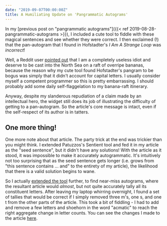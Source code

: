 ```yaml
---
date: "2019-09-07T00:00:00Z"
title: A Humiliating Update on 'Pangrammatic Autograms'
---
```


In my [previous post on "pangrammatic autograms"]({{< ref
2019-08-28-pangrammatic-autograms >}}), I included a cute tool to fiddle with
these magical sentences and see whether they were correct. I then exclaimed (!)
that the pan-autogram that I found in Hofstadter's *I Am A Strange Loop* was
*incorrect*!

Well, a Reddit user [pointed
out](https://www.reddit.com/r/programming/comments/cxusz6/pangrammatic_autograms/eypyot0?utm_source=share&utm_medium=web2x)
that I am a completely useless idiot and deserve to be cast into the North Sea
on a raft of overripe bananas, because the reason why my cute tool found
Hofstadter's pangram to be bogus was simply that it didn't account for capital
letters. I usually consider myself a competent programmer so this is pretty
embarrassing. I should probably add some daily self-flaggelation to my
banana-raft itinerary.

Anyway, despite my slanderous repudiation of a claim made by an intellectual hero,
the widget still does its job of illustrating the difficulty of getting to a
pan-autogram. So the article's core message is intact, even if the self-respect
of its author is in tatters.

## One more thing!

One more note about that article. The party trick at the end was trickier than
you might think. I extended Patuzzos's Sentient tool and fed it in my article as
the "seed sentence", but it didn't have any solutions! With the article as it
stood, it was impossible to make it accurately autogrammatic. It's intuitively
not too surprising that as the seed sentence gets longer (i.e. grows from "this
sentence contains ... and" to the entirety of my article), the likelihood that
there is a valid solution begins to wane.

So I actually [extended the
tool](https://gist.github.com/bjackman/4b0ccb3f91a3b9c214872ed518c9ced9)
further, to find near-miss autograms, where the resultant article would
*almost*, but not quite accurately tally all its constituent letters. After
leaving my laptop whirring overnight, I found a set of tallies that would be
correct if I simply removed three m's, one s, and one t from the other parts of
the article. This took a bit of fiddling - I had to add and remove a few letters
and shoehorn in the word "acmatic" to reach the right aggregate change in letter
counts. You can see the changes I made to the article
[here](https://github.com/bjackman/bjackman.github.io/commit/9d207f15f3b75630d50fc6e0c7dab187ef192a83).
